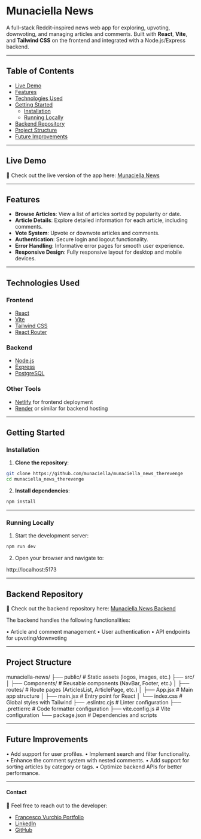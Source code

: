 # Munaciella News

A full-stack Reddit-inspired news web app for exploring, upvoting, downvoting, and managing articles and comments. Built with **React**, **Vite**, and **Tailwind CSS** on the frontend and integrated with a Node.js/Express backend.

---

## Table of Contents

- [Live Demo](#live-demo)
- [Features](#features)
- [Technologies Used](#technologies-used)
- [Getting Started](#getting-started)
  - [Installation](#installation)
  - [Running Locally](#running-locally)
- [Backend Repository](#backend-repository)
- [Project Structure](#project-structure)
- [Future Improvements](#future-improvements)

---

## Live Demo

🚀 Check out the live version of the app here: [Munaciella News](https://munaciella.netlify.app/)

---

## Features

- **Browse Articles**: View a list of articles sorted by popularity or date.
- **Article Details**: Explore detailed information for each article, including comments.
- **Vote System**: Upvote or downvote articles and comments.
- **Authentication**: Secure login and logout functionality.
- **Error Handling**: Informative error pages for smooth user experience.
- **Responsive Design**: Fully responsive layout for desktop and mobile devices.

---

## Technologies Used

### Frontend
- [React](https://reactjs.org/)
- [Vite](https://vitejs.dev/)
- [Tailwind CSS](https://tailwindcss.com/)
- [React Router](https://reactrouter.com/)

### Backend
- [Node.js](https://nodejs.org/)
- [Express](https://expressjs.com/)
- [PostgreSQL](https://www.postgresql.org/)

### Other Tools
- [Netlify](https://netlify.com/) for frontend deployment
- [Render](https://render.com/) or similar for backend hosting

---

## Getting Started

### Installation

1. **Clone the repository**:

```bash
git clone https://github.com/munaciella/munaciella_news_therevenge
cd munaciella_news_therevenge
```

2. **Install dependencies**:

```bash
npm install
```

---

### Running Locally

1.	Start the development server:

```bash
npm run dev
```

2.	Open your browser and navigate to:

http://localhost:5173

---

## Backend Repository

🔗 Check out the backend repository here: [Munaciella News Backend](https://github.com/munaciella/NC-news)

The backend handles the following functionalities:

•	Article and comment management
•	User authentication
•	API endpoints for upvoting/downvoting

---

## Project Structure

munaciella-news/
├── public/              # Static assets (logos, images, etc.)
├── src/
│   ├── Components/      # Reusable components (NavBar, Footer, etc.)
│   ├── routes/          # Route pages (ArticlesList, ArticlePage, etc.)
│   ├── App.jsx          # Main app structure
│   ├── main.jsx         # Entry point for React
│   └── index.css        # Global styles with Tailwind
├── .eslintrc.cjs        # Linter configuration
├── .prettierrc          # Code formatter configuration
├── vite.config.js       # Vite configuration
└── package.json         # Dependencies and scripts

---

## Future Improvements

•	Add support for user profiles.
•	Implement search and filter functionality.
•	Enhance the comment system with nested comments.
•	Add support for sorting articles by category or tags.
•	Optimize backend APIs for better performance.

---

#### Contact

📧 Feel free to reach out to the developer:
- [Francesco Vurchio Portfolio](https://www.francescovurchio.com/)
- [LinkedIn](https://www.linkedin.com/in/francesco-vurchio/)
- [GitHub](https://github.com/munaciella)